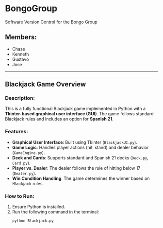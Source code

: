 # BongoGroup

Software Version Control for the Bongo Group

## Members:
- Chase
- Kenneth
- Gustavo
- Jose

---

## Blackjack Game Overview

### Description:
This is a fully functional Blackjack game implemented in Python with a **Tkinter-based graphical user interface (GUI)**. The game follows standard Blackjack rules and includes an option for **Spanish 21**.

### Features:
- **Graphical User Interface**: Built using Tkinter (`BlackjackUI.py`).
- **Game Logic**: Handles player actions (hit, stand) and dealer behavior (`GameEngine.py`).
- **Deck and Cards**: Supports standard and Spanish 21 decks (`Deck.py`, `Card.py`).
- **Player vs. Dealer**: The dealer follows the rule of hitting below 17 (`Dealer.py`).
- **Win Condition Handling**: The game determines the winner based on Blackjack rules.

### How to Run:
1. Ensure Python is installed.
2. Run the following command in the terminal:
   ```bash
   python Blackjack.py
